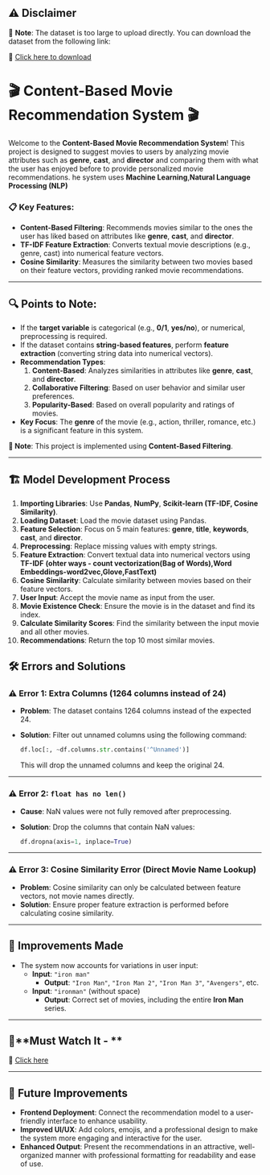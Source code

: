 ## ⚠️ **Disclaimer**

🚨 **Note**: The dataset is too large to upload directly. You can download the dataset from the following link:

🔗 [Click here to download](https://drive.google.com/file/d/1cCkwiVv4mgfl20ntgY3n4yApcWqqZQe6/view)



# 🎬 **Content-Based Movie Recommendation System** 🎬

Welcome to the **Content-Based Movie Recommendation System**! This project is designed to suggest movies to users by analyzing movie attributes such as **genre**, **cast**, and **director** and comparing them with what the user has enjoyed before to provide personalized movie recommendations. he system uses **Machine Learning**,**Natural Language Processing (NLP)**


### 📋 **Key Features**:
- **Content-Based Filtering**: Recommends movies similar to the ones the user has liked based on attributes like **genre**, **cast**, and **director**.
- **TF-IDF Feature Extraction**: Converts textual movie descriptions (e.g., genre, cast) into numerical feature vectors.
- **Cosine Similarity**: Measures the similarity between two movies based on their feature vectors, providing ranked movie recommendations.

---

## 🔍 **Points to Note**:
- If the **target variable** is categorical (e.g., **0/1**, **yes/no**), or numerical, preprocessing is required.
- If the dataset contains **string-based features**, perform **feature extraction** (converting string data into numerical vectors).
- **Recommendation Types**:
  1. **Content-Based**: Analyzes similarities in attributes like **genre**, **cast**, and **director**.
  2. **Collaborative Filtering**: Based on user behavior and similar user preferences.
  3. **Popularity-Based**: Based on overall popularity and ratings of movies.
- **Key Focus**: The **genre** of the movie (e.g., action, thriller, romance, etc.) is a significant feature in this system.
  
**📝 Note**: This project is implemented using **Content-Based Filtering**.

---

## 🏗️ **Model Development Process**

1. **Importing Libraries**: Use **Pandas**, **NumPy**, **Scikit-learn (TF-IDF, Cosine Similarity)**.
2. **Loading Dataset**: Load the movie dataset using Pandas.
3. **Feature Selection**: Focus on 5 main features: **genre**, **title**, **keywords**, **cast**, and **director**.
4. **Preprocessing**: Replace missing values with empty strings.
5. **Feature Extraction**: Convert textual data into numerical vectors using **TF-IDF** **(ohter ways - count vectorization(Bag of Words),Word Embeddings-word2vec,Glove,FastText)**
6. **Cosine Similarity**: Calculate similarity between movies based on their feature vectors.
7. **User Input**: Accept the movie name as input from the user.
8. **Movie Existence Check**: Ensure the movie is in the dataset and find its index.
9. **Calculate Similarity Scores**: Find the similarity between the input movie and all other movies.
10. **Recommendations**: Return the top 10 most similar movies.


## 🛠️ **Errors and Solutions**

### ⚠️ **Error 1**: Extra Columns (1264 columns instead of 24)
- **Problem**: The dataset contains 1264 columns instead of the expected 24.
- **Solution**: Filter out unnamed columns using the following command:
  
    ```python
    df.loc[:, ~df.columns.str.contains('^Unnamed')]
    ```
    This will drop the unnamed columns and keep the original 24.

---

### ⚠️ **Error 2**: `float has no len()`
- **Cause**: NaN values were not fully removed after preprocessing.
- **Solution**: Drop the columns that contain NaN values:

    ```python
    df.dropna(axis=1, inplace=True)
    ```

---

### ⚠️ **Error 3**: Cosine Similarity Error (Direct Movie Name Lookup)
- **Problem**: Cosine similarity can only be calculated between feature vectors, not movie names directly.
- **Solution**: Ensure proper feature extraction is performed before calculating cosine similarity.

---

## 🔄 **Improvements Made**

- The system now accounts for variations in user input:
  - **Input**: `"iron man"`
    - **Output**: `"Iron Man"`, `"Iron Man 2"`, `"Iron Man 3"`, `"Avengers"`, etc.
  - **Input**: `"ironman"` (without space)
    - **Output**: Correct set of movies, including the entire **Iron Man** series.

---

## 👀**Must Watch It - **
🔗 [Click here](https://youtu.be/n3RKsY2H-NE?si=b9jl3DnNX-Q3QpkC)

---

## 🌟 **Future Improvements**

- **Frontend Deployment**: Connect the recommendation model to a user-friendly interface to enhance usability.
- **Improved UI/UX**: Add colors, emojis, and a professional design to make the system more engaging and interactive for the user.
- **Enhanced Output**: Present the recommendations in an attractive, well-organized manner with professional formatting for readability and ease of use.




